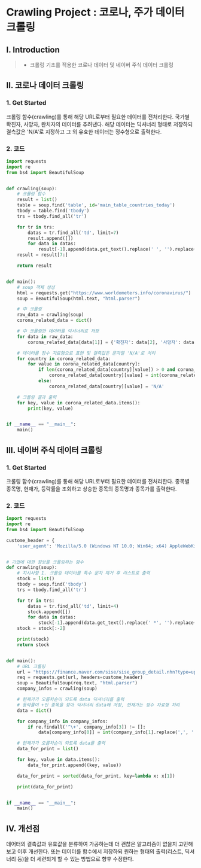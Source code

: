 # Crawling Project : 코로나, 주가 데이터 크롤링

## Ⅰ. Introduction

> - 크롤링 기초를 적용한 코로나 데이터 및 네이버 주식 데이터 크롤링

## Ⅱ. 코로나 데이터 크롤링

### 1. Get Started

크롤링 함수(crawling)를 통해 해당 URL로부터 필요한 데이터를 전처리한다. 국가별 확진자, 사망자, 완치자의 데이터를 추려낸다. 해당 데이터는 딕셔너리 형태로 저장하되 결측값은 'N/A'로 지정하고 그 외 유효한 데이터는 정수형으로 출력한다.

### 2. 코드

```python
import requests
import re
from bs4 import BeautifulSoup


def crawling(soup):
    # 크롤링 함수
    result = list()
    table = soup.find('table', id='main_table_countries_today')
    tbody = table.find('tbody')
    trs = tbody.find_all('tr')

    for tr in trs:
        datas = tr.find_all('td', limit=7)
        result.append([])
        for data in datas:
            result[-1].append(data.get_text().replace(' ', '').replace('\n', '').replace('\t', '').replace(',', ''))
    result = result[7:]

    return result


def main():
    # soup 객체 생성
    html = requests.get("https://www.worldometers.info/coronavirus/")
    soup = BeautifulSoup(html.text, "html.parser")

    # 中 크롤링
    raw_data = crawling(soup)
    corona_related_data = dict()

    # 中 크롤링한 데이터를 딕셔너리로 저장
    for data in raw_data:
        corona_related_data[data[1]] = {'확진자': data[2], '사망자': data[4], '완치자': data[6]}

    # 데이터를 정수 자료형으로 표현 및 결측값은 문자열 'N/A'로 처리
    for country in corona_related_data:
        for value in corona_related_data[country]:
            if len(corona_related_data[country][value]) > 0 and corona_related_data[country][value] != 'N/A':
                corona_related_data[country][value] = int(corona_related_data[country][value])
            else:
                corona_related_data[country][value] = 'N/A'

    # 크롤링 결과 출력
    for key, value in corona_related_data.items():
        print(key, value)


if __name__ == "__main__":
    main()

```

## Ⅲ. 네이버 주식 데이터 크롤링

### 1. Get Started

크롤링 함수(crawling)를 통해 해당 URL로부터 필요한 데이터를 전처리한다. 종목별 종목명, 현재가, 등락률을 조회하고 상승한 종목의 종목명과 종목가를 출력한다.

### 2. 코드

```python
import requests
import re
from bs4 import BeautifulSoup

custome_header = {
    'user_agent': 'Mozilla/5.0 (Windows NT 10.0; Win64; x64) AppleWebKit/537.36 (KHTML, like Gecko) Chrome/87.0.4280.141 Safari/537.36'}


# 기업에 대한 정보를 크롤링하는 함수
def crawling(soup):
    # 지시사항 1. 크롤링 데이터를 특수 문자 제거 후 리스트로 출력
    stock = list()
    tbody = soup.find('tbody')
    trs = tbody.find_all('tr')

    for tr in trs:
        datas = tr.find_all('td', limit=4)
        stock.append([])
        for data in datas:
            stock[-1].append(data.get_text().replace(' *', '').replace('\n', '').replace('\t', ''))
    stock = stock[:-2]

    print(stock)
    return stock


def main():
    # URL 크롤링
    url = "https://finance.naver.com/sise/sise_group_detail.nhn?type=upjong&no=235"
    req = requests.get(url, headers=custome_header)
    soup = BeautifulSoup(req.text, "html.parser")
    company_infos = crawling(soup)

    # 현재가가 오름차순이 되도록 data 딕셔너리를 출력
    # 등락률이 +인 종목을 찾아 딕셔너리 data에 저장, 현재가는 정수 자료형 처리
    data = dict()

    for company_info in company_infos:
        if re.findall('^\+', company_info[3]) != []:
            data[company_info[0]] = int(company_info[1].replace(',', ''))

    # 현재가가 오름차순이 되도록 data를 출력
    data_for_print = list()

    for key, value in data.items():
        data_for_print.append((key, value))

    data_for_print = sorted(data_for_print, key=lambda x: x[1])

    print(data_for_print)


if __name__ == "__main__":
    main()
```

## Ⅳ. 개선점

데어터의 결측값과 유효값을 분류하여 가공하는데 더 괜찮은 알고리즘이 없을지 고민해보고 이후 개선한다. 또는 데이터를 함수에서 저장하되 원하는 형태의 출력(리스트, 딕셔너리 등)을 더 세련되게 할 수 있는 방법으로 향후 수정한다.

